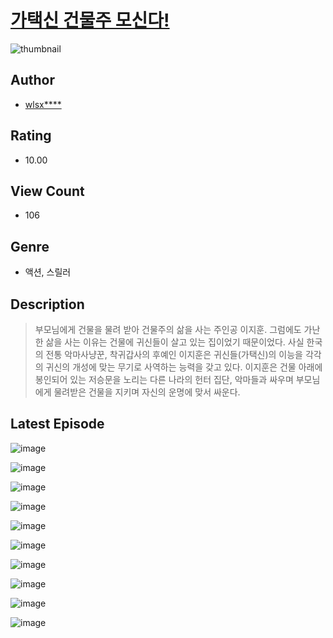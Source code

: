 # [가택신 건물주 모신다!](https://comic.naver.com/challenge/list?titleId=811327)
![thumbnail](https://image-comic.pstatic.net/user_contents_data/challenge_comic/2023/05/25/307044/upload_4121463679200158520_480x623.jpeg)

## Author
- [wlsx****](https://comic.naver.com/artistTitle?id=307044)

## Rating
- 10.00

## View Count
- 106

## Genre
- 액션, 스릴러

## Description
> 부모님에게 건물을 물려 받아 건물주의 삶을 사는 주인공 이지훈. 그럼에도 가난한 삶을 사는 이유는 건물에 귀신들이 살고 있는 집이었기 때문이었다. 사실 한국의 전통 악마사냥꾼, 착귀갑사의 후예인 이지훈은 귀신들(가택신)의 이능을 각각의 귀신의 개성에 맞는 무기로 사역하는 능력을 갖고 있다. 이지훈은 건물 아래에 봉인되어 있는 저승문을 노리는 다른 나라의 헌터 집단, 악마들과 싸우며 부모님에게 물려받은 건물을 지키며 자신의 운명에 맞서 싸운다.


## Latest Episode
![image](https://image-comic.pstatic.net/user_contents_data/challenge_comic/2023/05/25/307044/upload_7363777063334066227.jpeg)

![image](https://image-comic.pstatic.net/user_contents_data/challenge_comic/2023/05/25/307044/upload_7234532963381688628.jpeg)

![image](https://image-comic.pstatic.net/user_contents_data/challenge_comic/2023/05/25/307044/upload_3846980307800766821.jpeg)

![image](https://image-comic.pstatic.net/user_contents_data/challenge_comic/2023/05/25/307044/upload_3762532304441914418.jpeg)

![image](https://image-comic.pstatic.net/user_contents_data/challenge_comic/2023/05/25/307044/upload_4121976068795543652.jpeg)

![image](https://image-comic.pstatic.net/user_contents_data/challenge_comic/2023/05/25/307044/upload_3762535594420615476.jpeg)

![image](https://image-comic.pstatic.net/user_contents_data/challenge_comic/2023/05/25/307044/upload_7220170914815619634.jpeg)

![image](https://image-comic.pstatic.net/user_contents_data/challenge_comic/2023/05/25/307044/upload_4122257530836825907.jpeg)

![image](https://image-comic.pstatic.net/user_contents_data/challenge_comic/2023/05/25/307044/upload_7075218126532916324.jpeg)

![image](https://image-comic.pstatic.net/user_contents_data/challenge_comic/2023/05/25/307044/upload_3559587746758799668.jpeg)
